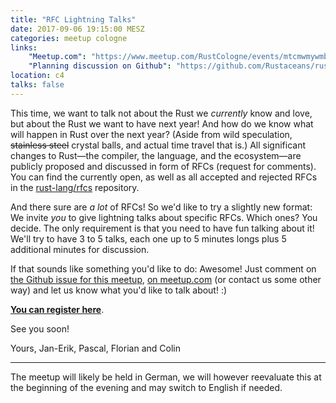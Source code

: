 ```yaml
---
title: "RFC Lightning Talks"
date: 2017-09-06 19:15:00 MESZ
categories: meetup cologne
links:
    "Meetup.com": "https://www.meetup.com/RustCologne/events/mtcmwmywmbjb/"
    "Planning discussion on Github": "https://github.com/Rustaceans/rust-cologne/issues/37"
location: c4
talks: false
---
```

This time, we want to talk not about the Rust we _currently_ know and love, but about the Rust we want to have next year! And how do we know what will happen in Rust over the next year? (Aside from wild speculation, ~~stainless steel~~ crystal balls, and actual time travel that is.) All significant changes to Rust—the compiler, the language, and the ecosystem—are publicly proposed and discussed in form of RFCs (request for comments). You can find the currently open, as well as all accepted and rejected RFCs in the [rust-lang/rfcs][rfcs] repository.

And there sure are _a lot_ of RFCs! So we'd like to try a slightly new format: We invite _you_ to give lightning talks about specific RFCs. Which ones? You decide. The only requirement is that you need to have fun talking about it! We'll try to have 3 to 5 talks, each one up to 5 minutes longs plus 5 additional minutes for discussion.

If that sounds like something you'd like to do: Awesome! Just comment on [the Github issue for this meetup][gh37], [on meetup.com][meetup] (or contact us some other way) and let us know what you'd like to talk about! :)

**[You can register here][meetup]**.

See you soon!
 
Yours,
Jan-Erik, Pascal, Florian and Colin

- - -
  
The meetup will likely be held in German, we will however reevaluate this at the
beginning of the evening and may switch to English if needed.

[rfcs]: https://github.com/rust-lang/rfcs
[gh37]: https://github.com/Rustaceans/rust-cologne/issues/37
[meetup]: https://www.meetup.com/RustCologne/events/mtcmwmywmbjb/
